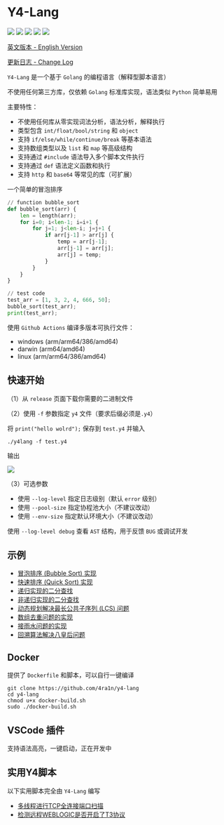 # Y4-Lang

![](https://img.shields.io/github/license/4ra1n/y4-lang)
![](https://img.shields.io/github/languages/top/4ra1n/y4-lang)
![](https://img.shields.io/github/v/release/4ra1n/y4-lang)
![](https://img.shields.io/github/actions/workflow/status/4ra1n/y4-lang/y4-lang.yml?branch=master)
![](https://img.shields.io/badge/Code%20Lines-7929-blue)

[英文版本 - English Version](README-en.md)

[更新日志 - Change Log](CHANGELOG.md)

`Y4-Lang` 是一个基于 `Golang` 的编程语言（解释型脚本语言）

不使用任何第三方库，仅依赖 `Golang` 标准库实现，语法类似 `Python` 简单易用

主要特性：
- 不使用任何库从零实现词法分析，语法分析，解释执行
- 类型包含 `int/float/bool/string` 和 `object`
- 支持 `if/else/while/continue/break` 等基本语法
- 支持数组类型以及 `list` 和 `map` 等高级结构
- 支持通过 `#include` 语法导入多个脚本文件执行
- 支持通过 `def` 语法定义函数和执行
- 支持 `http` 和 `base64` 等常见的库（可扩展）

一个简单的冒泡排序

```python
// function bubble_sort
def bubble_sort(arr) {
    len = length(arr);
    for i=0; i<len-1; i=i+1 {
        for j=1; j<len-i; j=j+1 {
            if arr[j-1] > arr[j] {
                temp = arr[j-1];
                arr[j-1] = arr[j];
                arr[j] = temp;
            }
        }
    }
}

// test code
test_arr = [1, 3, 2, 4, 666, 50];
bubble_sort(test_arr);
print(test_arr);
```

使用 `Github Actions` 编译多版本可执行文件：
- windows (arm/arm64/386/amd64)
- darwin (arm64/amd64)
- linux (arm/arm64/386/amd64)

## 快速开始

（1）从 `release` 页面下载你需要的二进制文件

（2）使用 `-f` 参数指定 `y4` 文件（要求后缀必须是`.y4`）

将 `print("hello wolrd");` 保存到 `test.y4` 并输入

```shell
./y4lang -f test.y4
```

输出

![](img/001.png)

（3）可选参数

- 使用 `--log-level` 指定日志级别（默认 `error` 级别）
- 使用 `--pool-size` 指定协程池大小（不建议改动）
- 使用 `--env-size` 指定默认环境大小（不建议改动）

使用 `--log-level debug` 查看 `AST` 结构，用于反馈 `BUG` 或调试开发

## 示例

- [冒泡排序 (Bubble Sort) 实现](examples/001.y4)
- [快速排序 (Quick Sort) 实现](examples/002.y4)
- [递归实现的二分查找](examples/003.y4)
- [非递归实现的二分查找](examples/004.y4)
- [动态规划解决最长公共子序列 (LCS) 问题](examples/005.y4)
- [数组去重问题的实现](examples/006.y4)
- [接雨水问题的实现](examples/007.y4)
- [回溯算法解决八皇后问题](examples/008.y4)

## Docker

提供了 `Dockerfile` 和脚本，可以自行一键编译

```shell
git clone https://github.com/4ra1n/y4-lang
cd y4-lang
chmod u+x docker-build.sh
sudo ./docker-build.sh
```

## VSCode 插件

支持语法高亮，一键启动，正在开发中

## 实用Y4脚本

以下实用脚本完全由 `Y4-Lang` 编写

- [多线程进行TCP全连接端口扫描](poc/port-scan.y4)
- [检测远程WEBLOGIC是否开启了T3协议](poc/weblogic-t3.y4)
